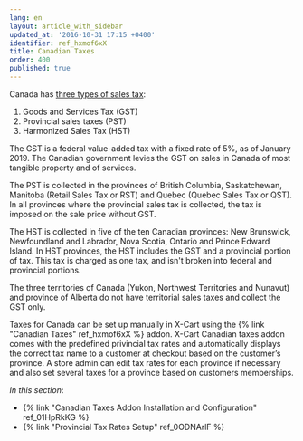 ```yaml
---
lang: en
layout: article_with_sidebar
updated_at: '2016-10-31 17:15 +0400'
identifier: ref_hxmof6xX
title: Canadian Taxes
order: 400
published: true
---
```

Canada has [three types of sales tax](https://canadabusiness.ca/government/taxes-gst-hst/federal-tax-information/overview-of-charging-and-collecting-sales-tax/ "Canadian Taxes"):
1. Goods and Services Tax (GST) 
2. Provincial sales taxes (PST)
3. Harmonized Sales Tax (HST)

The GST is a federal value-added tax with a fixed rate of 5%, as of January 2019. The Canadian government levies the GST on sales in Canada of most tangible property and of services. 

The PST is collected in the provinces of British Columbia, Saskatchewan, Manitoba (Retail Sales Tax or RST) and Quebec (Quebec Sales Tax or QST). In all provinces where the provincial sales tax is collected, the tax is imposed on the sale price without GST.

The HST is collected in five of the ten Canadian provinces: New Brunswick, Newfoundland and Labrador, Nova Scotia, Ontario and Prince Edward Island. In HST provinces, the HST includes the GST and a provincial portion of tax. This tax is charged as one tax, and isn't broken into federal and provincial portions.

The three territories of Canada (Yukon, Northwest Territories and Nunavut) and province of Alberta do not have territorial sales taxes and collect the GST only.

Taxes for Canada can be set up manually in X-Cart using the {% link "Canadian Taxes" ref_hxmof6xX %} addon. X-Cart Canadian taxes addon comes with the predefined privincial tax rates and automatically displays the correct tax name to a customer at checkout based on the customer’s province. A store admin can edit tax rates for each province if necessary and also set several taxes for a province based on customers memberships.

_In this section_:
*  {% link "Canadian Taxes Addon Installation and Configuration" ref_01HpRkKG %}
*  {% link "Provincial Tax Rates Setup" ref_0ODNArlF %}
